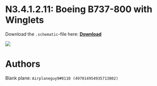 # N3.4.1.2.11: Boeing B737-800 with Winglets

Download the `.schematic`-file here: **[Download](https://bte-n.github.io/resources/N3/4/1/B738W.schematic)**

![](https://bte-n.github.io/resources/N3/4/1/738w-boe.png)  

# Authors

Blank plane: `Airplaneguy9#8110 (497014954935713802)`    
